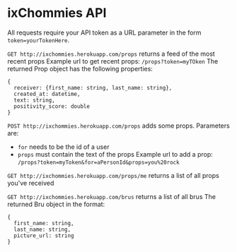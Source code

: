 ixChommies API
======

All requests require your API token as a URL parameter in the form `token=yourTokenHere`.

`GET http://ixchommies.herokuapp.com/props` returns a feed of the most recent props
Example url to get recent props: `/props?token=myTOken`
The returned Prop object has the following properties:
```
{
  receiver: {first_name: string, last_name: string},
  created_at: datetime,
  text: string,
  positivity_score: double
}
```

`POST http://ixchommies.herokuapp.com/props` adds some props. Parameters are:
  - `for` needs to be the id of a user
  - `props` must contain the text of the props
Example url to add a prop: `/props?token=myToken&for=aPersonId&props=you%20rock`

`GET http://ixchommies.herokuapp.com/props/me` returns a list of all props you've received

`GET http://ixchommies.herokuapp.com/brus` returns a list of all brus
The returned Bru object in the format:
```
{
  first_name: string,
  last_name: string,
  picture_url: string
}
```
